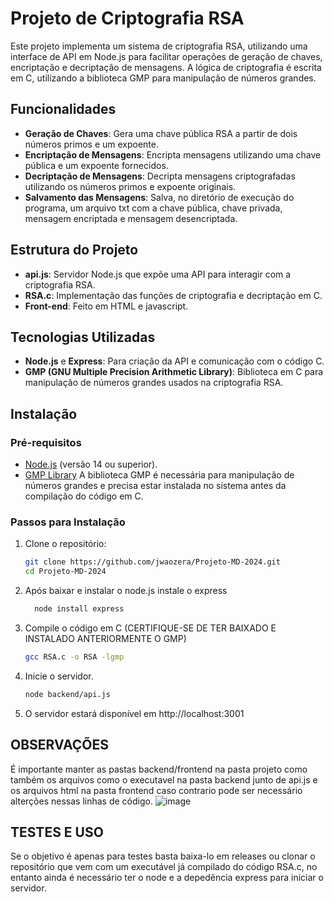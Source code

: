 # Projeto de Criptografia RSA

Este projeto implementa um sistema de criptografia RSA, utilizando uma interface de API em Node.js para facilitar operações de geração de chaves, encriptação e decriptação de mensagens. A lógica de criptografia é escrita em C, utilizando a biblioteca GMP para manipulação de números grandes.

## Funcionalidades

- **Geração de Chaves**: Gera uma chave pública RSA a partir de dois números primos e um expoente.
- **Encriptação de Mensagens**: Encripta mensagens utilizando uma chave pública e um expoente fornecidos.
- **Decriptação de Mensagens**: Decripta mensagens criptografadas utilizando os números primos e expoente originais.
- **Salvamento das Mensagens**: Salva, no diretório de execução do programa, um arquivo txt com a chave pública, chave privada, mensagem encriptada e mensagem desencriptada.

## Estrutura do Projeto

- **api.js**: Servidor Node.js que expõe uma API para interagir com a criptografia RSA.
- **RSA.c**: Implementação das funções de criptografia e decriptação em C.
- **Front-end**: Feito em HTML e javascript.

## Tecnologias Utilizadas

- **Node.js** e **Express**: Para criação da API e comunicação com o código C.
- **GMP (GNU Multiple Precision Arithmetic Library)**: Biblioteca em C para manipulação de números grandes usados na criptografia RSA.

## Instalação

### Pré-requisitos

- [Node.js](https://nodejs.org) (versão 14 ou superior).
- [GMP Library](https://gmplib.org) A biblioteca GMP é necessária para manipulação de números grandes e precisa estar instalada no sistema antes da compilação do código em C.

### Passos para Instalação

1. Clone o repositório:
   ```bash
   git clone https://github.com/jwaozera/Projeto-MD-2024.git
   cd Projeto-MD-2024
2. Após baixar e instalar o node.js instale o express
   ```bash
     node install express

3. Compile o código em C (CERTIFIQUE-SE DE TER BAIXADO E INSTALADO ANTERIORMENTE O GMP)
   ```bash
   gcc RSA.c -o RSA -lgmp

4. Inicie o servidor.
   ```bash
   node backend/api.js

5. O servidor estará disponível em http://localhost:3001


## OBSERVAÇÕES

É importante manter as pastas backend/frontend na pasta projeto como também os arquivos como o executavel na pasta backend junto de api.js e os arquivos html na pasta frontend caso contrario pode ser necessário alterções nessas linhas de código.
![image](https://github.com/user-attachments/assets/a9cbbc78-b64e-4382-a2b7-b3ce9926b28c)

## TESTES E USO

Se o objetivo é apenas para testes basta baixa-lo em releases ou clonar o repositório que vem com um executável já compilado do código RSA.c, no entanto ainda é necessário ter o node e a depedência express para iniciar o servidor.



